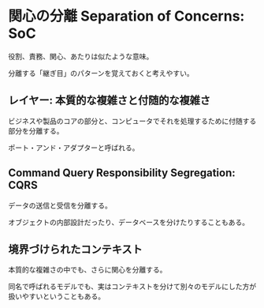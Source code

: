 # 関心の分離 Separation of Concerns: SoC

役割、責務、関心、あたりは似たような意味。

分離する「継ぎ目」のパターンを覚えておくと考えやすい。

## レイヤー: 本質的な複雑さと付随的な複雑さ

ビジネスや製品のコアの部分と、コンピュータでそれを処理するために付随する部分を分離する。

ポート・アンド・アダプターと呼ばれる。

## Command Query Responsibility Segregation: CQRS

データの送信と受信を分離する。

オブジェクトの内部設計だったり、データベースを分けたりすることもある。

## 境界づけられたコンテキスト

本質的な複雑さの中でも、さらに関心を分離する。

同名で呼ばれるモデルでも、実はコンテキストを分けて別々のモデルにした方が扱いやすいということもある。
